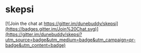 # skepsi

[![Join the chat at https://gitter.im/dunebuddy/skepsi](https://badges.gitter.im/Join%20Chat.svg)](https://gitter.im/dunebuddy/skepsi?utm_source=badge&utm_medium=badge&utm_campaign=pr-badge&utm_content=badge)
